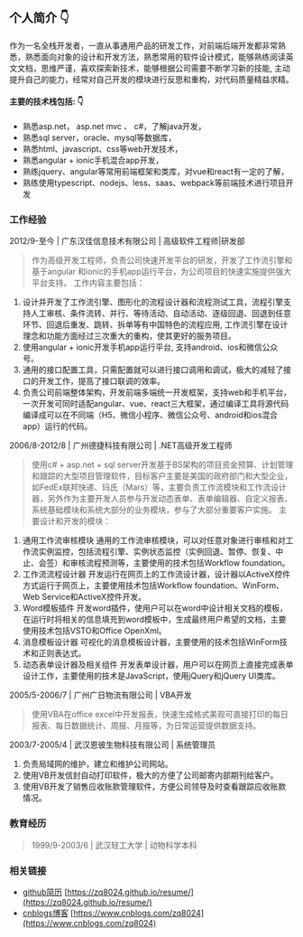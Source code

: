 ## 个人简介 :point_down: 

作为一名全栈开发者，一直从事通用产品的研发工作，对前端后端开发都非常熟悉，熟悉面向对象的设计和开发方法，熟悉常用的软件设计模式，能够熟练阅读英文文档，思维严谨，喜欢探索新技术，能够根据公司需要不断学习新的技能, 主动提升自己的能力，经常对自己开发的模块进行反思和重构，对代码质量精益求精。
#### 主要的技术栈包括: :point_down: 
- 熟悉asp.net， asp.net mvc 、 c#，了解java开发，
- 熟悉sql server，oracle、mysql等数据库，
- 熟悉html、javascript、css等web开发技术，
- 熟悉angular + ionic手机混合app开发，
- 熟练jquery、angular等常用前端框架和类库，对vue和react有一定的了解，
- 熟练使用typescript、nodejs、less、saas、webpack等前端技术进行项目开发

### 工作经验

2012/9-至今 | 广东汉佳信息技术有限公司  | 高级软件工程师|研发部
> 作为高级开发工程师，负责公司快速开发平台的研发，开发了工作流引擎和基于angular 和ionic的手机app运行平台，为公司项目的快速实施提供强大平台支持。
工作内容主要包括：
1. 设计并开发了工作流引擎、图形化的流程设计器和流程测试工具，流程引擎支持人工审核、条件流转、并行、等待活动、自动活动、逐级回退、回退到任意环节、回退后重发、跳转、拆单等有中国特色的流程应用, 工作流引擎在设计理念和功能方面经过三次重大的重构，使其更好的服务项目。
2. 使用angular + ionic开发手机app运行平台, 支持android、ios和微信公众号。
3. 通用的接口配置工具，只需配置就可以进行接口调用和调试，极大的减轻了接口的开发工作，提高了接口联调的效率。
4. 负责公司前端整体架构，开发前端多端统一开发框架，支持web和手机平台，一次开发可同时适配angular、vue、react三大框架，通过编译工具将源代码编译成可以在不同端（H5、微信小程序、微信公众号、android和ios混合app）运行的代码。

2006/8-2012/8 | 广州德捷科技有限公司 | .NET高级开发工程师
> 使用c# + asp.net + sql server开发基于BS架构的项目资金预算、计划管理和跟踪的大型项目管理软件，目标客户主要是美国的政府部门和大型企业，如FedEx联邦快递、玛氏（Mars）等，主要负责工作流模块和工作流设计器，另外作为主要开发人员参与开发动态表单、表单编辑器、自定义报表、系统基础模块和系统大部分的业务模块，参与了大部分重要客户实施。
主要设计和开发的模块：
1. 通用工作流审核模块
通用的工作流审核模块，可以对任意对象进行审核和对工作流实例监控，包括流程引擎、实例状态监控（实例回退、暂停、恢复、中止、会签）和审核流程预测等，主要使用的技术包括Workflow foundation。
2. 工作流流程设计器
开发运行在网页上的工作流设计器，设计器以ActiveX控件方式运行于网页上，主要使用技术包括Workflow foundation、WinForm、Web Service和ActiveX控件开发。
3. Word模板插件
开发word插件，使用户可以在word中设计相关文档的模板，在运行时将相关的信息填充到word模板中，生成最终用户希望的文档，主要使用技术包括VSTO和Office OpenXml。
4. 消息模板设计器
可视化的消息模板设计器，主要使用的技术包括WinForm技术和正则表达式。
5. 动态表单设计器及相关组件
开发表单设计器，用户可以在网页上直接完成表单设计工作，主要使用的技术是JavaScript，使用jQuery和jQuery UI类库。

2005/5-2006/7 | 广州广日物流有限公司 | VBA开发
> 使用VBA在office excel中开发报表，快速生成格式美观可直接打印的每日报表、每日数据统计、周报、月报等，为日常运营提供数据支持。

2003/7-2005/4 | 武汉恩彼生物科技有限公司 | 系统管理员
1. 负责局域网的维护，建立和维护公司网站。
2. 使用VB开发信封自动打印软件，极大的方便了公司邮寄内部期刊给客户。
3. 使用VB开发了销售应收账款管理软件，方便公司领导及时查看跟踪应收账款情况。

### 教育经历
> 1999/9-2003/6 | 武汉轻工大学 | 动物科学本科


### 相关链接
- [github简历](https://zq8024.github.io/resume/) [https://zq8024.github.io/resume/](https://zq8024.github.io/resume/)
- [cnblogs博客](https://www.cnblogs.com/zq8024) [https://www.cnblogs.com/zq8024](https://www.cnblogs.com/zq8024)
